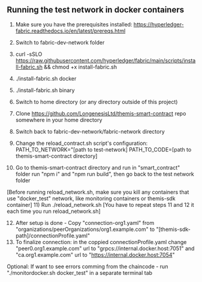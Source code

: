 ## Running the test network in docker containers


1) Make sure you have the prerequisites installed: https://hyperledger-fabric.readthedocs.io/en/latest/prereqs.html
2) Switch to fabric-dev-network folder
3) curl -sSLO https://raw.githubusercontent.com/hyperledger/fabric/main/scripts/install-fabric.sh && chmod +x install-fabric.sh
4) ./install-fabric.sh docker
5) ./install-fabric.sh binary

6) Switch to home directory (or any directory outside of this project)
7) Clone https://github.com/LongenesisLtd/themis-smart-contract repo somewhere in your home directory

8) Switch back to fabric-dev-network/fabric-network directory 
9) Change the reload_contract.sh script's configuration: PATH_TO_NETWORK="[path to test-network] PATH_TO_CODE=[path to themis-smart-contract directory]
10) Go to themis-smart-contract directory and run in "smart_contract" folder run "npm i" and "npm run build", then go back to the test network folder

[Before running reload_network.sh, make sure you kill any containers that use "docker_test" network, like monitoring containers or themis-sdk container]
11) Run ./reload_network.sh
[You have to repeat steps 11 and 12 it each time you run reload_network.sh]

12) After setup is done - Copy "connection-org1.yaml" from "organizations/peerOrganizations/org1.example.com" to "[themis-sdk-path]/connectionProfile.yaml"
13) To finalize connection: in the coppied connectionProfile.yaml change "peer0.org1.example.com" url to "grpcs://internal.docker.host:7051" and "ca.org1.example.com" url to 
"https://internal.docker.host:7054"

Optional: If want to see errors comming from the chaincode - run "./monitordocker.sh docker_test" in a separate terminal tab
